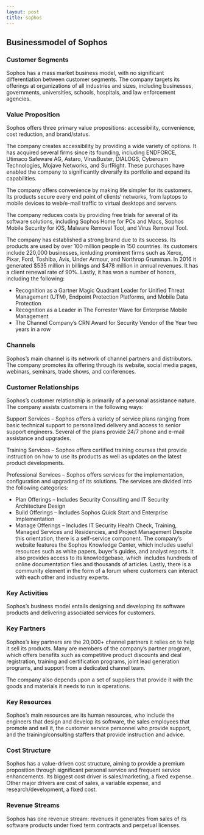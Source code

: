 ```yaml
---
layout: post
title: sophos
---
```


Businessmodel of Sophos
------------------------

### Customer Segments

Sophos has a mass market business model, with no significant differentiation between customer segments. The company targets its offerings at organizations of all industries and sizes, including businesses, governments, universities, schools, hospitals, and law enforcement agencies.

### Value Proposition

Sophos offers three primary value propositions: accessibility, convenience, cost reduction, and brand/status.

The company creates accessibility by providing a wide variety of options. It has acquired several firms since its founding, including ENDFORCE, Utimaco Safeware AG, Astaro, VirusBuster, DIALOGS, Cyberoam Technologies, Mojave Networks, and SurfRight. These purchases have enabled the company to significantly diversify its portfolio and expand its capabilities.

The company offers convenience by making life simpler for its customers. Its products secure every end point of clients‘ networks, from laptops to mobile devices to web/e-mail traffic to virtual desktops and servers.

The company reduces costs by providing free trials for several of its software solutions, including Sophos Home for PCs and Macs, Sophos Mobile Security for iOS, Malware Removal Tool, and Virus Removal Tool.

The company has established a strong brand due to its success. Its products are used by over 100 million people in 150 countries. Its customers include 220,000 businesses, icnluding prominent firms such as Xerox, Pixar, Ford, Toshiba, Avis, Under Armour, and Northrop Grumman. In 2016 it generated $535 million in billings and $478 million in annual revenues. It has a client renewal rate of 90%. Lastly, it has won a number of honors, including the following:

 * Recognition as a Gartner Magic Quadrant Leader for Unified Threat Management (UTM), Endpoint Protection Platforms, and Mobile Data Protection
* Recognition as a Leader in The Forrester Wave for Enterprise Mobile Management
* The Channel Company’s CRN Award for Security Vendor of the Year two years in a row
 ### Channels

Sophos’s main channel is its network of channel partners and distributors. The company promotes its offering through its website, social media pages, webinars, seminars, trade shows, and conferences.

### Customer Relationships

Sophos’s customer relationship is primarily of a personal assistance nature. The company assists customers in the following ways:

Support Services – Sophos offers a variety of service plans ranging from basic technical support to personalized delivery and access to senior support engineers. Several of the plans provide 24/7 phone and e-mail assistance and upgrades.

Training Services – Sophos offers certified training courses that provide instruction on how to use its products as well as updates on the latest product developments.

Professional Services – Sophos offers services for the implementation, configuration and upgrading of its solutions. The services are divided into the following categories:

 * Plan Offerings – Includes Security Consulting and IT Security Architecture Design
* Build Offerings – Includes Sophos Quick Start and Enterprise Implementation
* Manage Offerings – Includes IT Security Health Check, Training, Managed Services and Residencies, and Project Management
 Despite this orientation, there is a self-service component. The company’s website features the Sophos Knowledge Center, which includes useful resources such as white papers, buyer's guides, and analyst reports. It also provides access to its knowledgebase, which  includes hundreds of online documentation files and thousands of articles. Lastly, there is a community element in the form of a forum where customers can interact with each other and industry experts.

### Key Activities

Sophos’s business model entails designing and developing its software products and delivering associated services for customers.

### Key Partners

Sophos’s key partners are the 20,000+ channel partners it relies on to help it sell its products. Many are members of the company’s partner program, which offers benefits such as competitive product discounts and deal registration, training and certification programs, joint lead generation programs, and support from a dedicated channel team.

The company also depends upon a set of suppliers that provide it with the goods and materials it needs to run is operations.

### Key Resources

Sophos’s main resources are its human resources, who include the engineers that design and develop its software, the sales employees that promote and sell it, the customer service personnel who provide support, and the training/consulting staffers that provide instruction and advice.

### Cost Structure

Sophos has a value-driven cost structure, aiming to provide a premium proposition through significant personal service and frequent service enhancements. Its biggest cost driver is sales/marketing, a fixed expense. Other major drivers are cost of sales, a variable expense, and research/development, a fixed cost.

### Revenue Streams

Sophos has one revenue stream: revenues it generates from sales of its software products under fixed term contracts and perpetual licenses.
